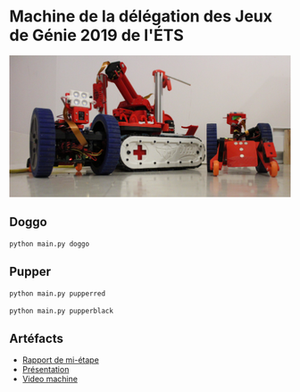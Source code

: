 # Machine de la délégation des Jeux de Génie 2019 de l'ÉTS

![robots.jpg](https://github.com/JDGETS/machine2019/raw/master/photos/robots.jpg)


## Doggo

```python main.py doggo```

## Pupper

```python main.py pupperred```

```python main.py pupperblack```

## Artéfacts
- [Rapport de mi-étape](rapport_mi-etape.pdf)
- [Présentation](presentation.pdf)
- [Video machine](https://www.youtube.com/watch?v=33MmeCM0EXI&feature=youtu.be)
